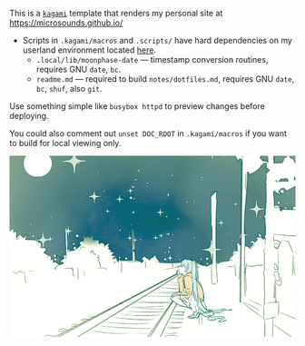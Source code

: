 This is a [`kagami`][kagami] template that renders my personal site at <https://microsounds.github.io/>

* Scripts in `.kagami/macros` and `.scripts/` have hard dependencies on my userland environment located [here][atelier].
	* `.local/lib/moonphase-date` — timestamp conversion routines, requires GNU `date`, `bc`.
	* `readme.md` — required to build `notes/dotfiles.md`, requires GNU `date`, `bc`, `shuf`, also `git`.

Use something simple like `busybox httpd` to preview changes before deploying.

You could also comment out `unset DOC_ROOT` in `.kagami/macros` if you want to build for local viewing only.

![img](static/starry.png)

[kagami]: https://github.com/microsounds/kagami
[atelier]: https://github.com/microsounds/atelier
